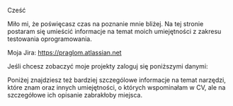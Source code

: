 Cześć

Miło mi, że poświęcasz czas na poznanie mnie bliżej. Na tej stronie postaram się umieścić informacje na temat moich umiejętności z zakresu testowania oprogramowania.

Moja Jira:
https://praglom.atlassian.net

Jeśli chcesz zobaczyć moje projekty zaloguj się poniższymi danymi:


Poniżej znajdziesz też bardziej szczególowe informacje na temat narzędzi, które znam oraz innych umiejętności, o których wspominałam w CV, ale na szczegółowe ich opisanie zabrakłoby miejsca.
